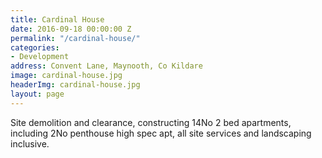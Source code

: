 ```yaml
---
title: Cardinal House
date: 2016-09-18 00:00:00 Z
permalink: "/cardinal-house/"
categories:
- Development
address: Convent Lane, Maynooth, Co Kildare
image: cardinal-house.jpg
headerImg: cardinal-house.jpg
layout: page
---
```


Site demolition and clearance, constructing 14No 2 bed apartments, including 2No penthouse high spec apt, all site services and landscaping inclusive.
